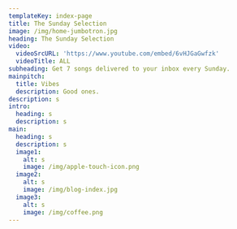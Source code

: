 ```yaml
---
templateKey: index-page
title: The Sunday Selection
image: /img/home-jumbotron.jpg
heading: The Sunday Selection
video:
  videoSrcURL: 'https://www.youtube.com/embed/6vHJGaGwfzk'
  videoTitle: ALL
subheading: Get 7 songs delivered to your inbox every Sunday.
mainpitch:
  title: Vibes
  description: Good ones.
description: s
intro:
  heading: s
  description: s
main:
  heading: s
  description: s
  image1:
    alt: s
    image: /img/apple-touch-icon.png
  image2:
    alt: s
    image: /img/blog-index.jpg
  image3:
    alt: s
    image: /img/coffee.png
---
```


